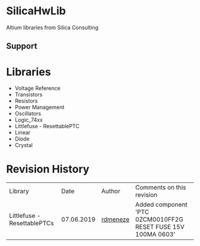 # SilicaHwLib
Altium libraries from Silica Consulting

## Support




# Libraries
* Voltage Reference
* Transistors
* Resistors
* Power Management
* Oscillators
* Logic_74xx
* Littlefuse - ResettablePTC
* Linear
* Diode
* Crystal

# Revision History

|               |               |                                                       |                                                                   |
|--             |--             |--                                                     |--                                                                 |
|Library        |Date           |Author                                                 |Comments on this revision                                          |
|Littlefuse - ResettablePTCs               | 07.06.2019    |[rdmeneze](https://github.org/rdmeneze/) | Added component 'PTC 0ZCM0010FF2G RESET FUSE 15V 100MA 0603'	|